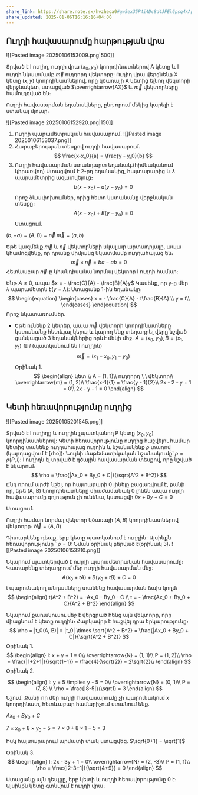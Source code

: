 ```yaml
---
share_link: https://share.note.sx/hvzhega0#gw5ex35P4i4Dc8d4JFEl6psq4xApped/yKs+/UFjkzk
share_updated: 2025-01-06T16:16:16+04:00
---
```

## Ուղղի հավասարումը հարթության վրա

![[Pasted image 20250106153009.png|500]]

Տրված է l ուղիղ, ուղղի վրա $(x_0, y_0)$ կոորդինատներով A կետը և l ուղղի նկատմամբ $\overrightarrow{m}$ ուղղորդ վեկտորը: Ուղիղ վրա վերցնենք X կետը $(x, y)$ կոորդինատներով, որը կծառայի A կետից ելնող վեկտորի վերջնակետ, ստացված $\overrightarrow{AX}$ և $\overrightarrow{m}$ վեկտորները համուղղված են։

Ուղղի հավասարման եղանակները, ընդ որում մեկից կարելի է ստանալ մյուսը։

![[Pasted image 20250106152920.png|150]]

1) Ուղղի պարամետրական հավասարում․
   ![[Pasted image 20250106153037.png]]
2) Հարաբերության տեսքով ուղղի հավասարում.
   $$
   \frac{x-x_0}{a} = \frac{y - y_0}{b}
   $$
3) Ուղղի հավասարման ստանդարտ եղանակ.(հիմնականում կիրառվող)
   Ստացվում է 2-րդ եղանակից, հայտարարից և $\lambda$ պարամետրից ազատվելուց։ 
$$b(x - x_0) - a(y - y_0) = 0$$
Որոշ ձևափոխումներ, որից հետո կստանանք վերջնական տեսքը։ 
$$A(x-x_0) + B(y-y_0) = 0$$
Ստացում․

$(b, -a) = (A, B) = \overrightarrow{n}$
$\overrightarrow{m} = (a, b)$ 

Եթե կազմենք $\overrightarrow{m}$ և $\overrightarrow{n}$ վեկտորների սկալյար արտադրյալը, ապա կհամոզվենք, որ դրանք միմյանց նկատմամբ ուղղահայաց են։
$$
\overrightarrow{m} \times \overrightarrow{n} = ba - ab = 0
$$
Հետևաբար $\overrightarrow{n}$-ը կհանդիսանա նորմալ վեկտոր l ուղղի համար։

Ենթ $A \neq 0$, ապա $x = - \frac{C}{A} - \frac{B}{A}y$ 
Կասենք, որ y-ը մեր $\lambda$ պարամետրն է($y = \lambda$): Ստացանք 1-ին եղանակը։ 
$$
\begin{equation} 
\begin{cases}
x = - \frac{C}{A} - t\frac{B}{A} \\ 
y = t\\ 
\end{cases} 
\end{equation}
$$
Որոշ նկատառումներ․

- Եթե ունենք 2 կետեր, ապա $\overrightarrow{m}$ վեկտորի կոորդինատները կստանանք հետևյալ կերպ և կարող ենք տեղադրել վերը նշված ցանկացած 3 եղանակներից որևէ մեկի մեջ։
  $A = (x_0, y_0), B = (x_1, y_1) \in l$ (պատկանում են l ուղղին) 
$$\overrightarrow{m} = (x_1 - x_0, y_1-y_0)$$
Օրինակ 1․
$$
\begin{align}
կետ \\
A = (1, 1)\\
ուղղորդ \ \ վեկտոր\\
\overrightarrow{m} = (1, 2)\\ 
\frac{x-1}{1} = \frac{y - 1}{2}\\
2x - 2 - y + 1 = 0\\
2x - y - 1 = 0
\end{align}
$$

## Կետի հեռավորությունը ուղղից

![[Pasted image 20250105201545.png]]

Տրված է l ուղիղը և ուղղին չպատկանող P կետը $(x_0, y_0)$ կոորդինատներով: Կետի հեռավորությունը ուղղից հաշվելու համար կետից տանենք ուղղահայաց ուղղին և նշանակենք $\rho$ տառով (կարդացվում է [rho])։ Նույնի մաթեմատիկական նշանակումը՝ $\rho = \rho (P, l):$ l ուղիղն էլ տրված է գծային հավասարման տեսքով, որը նշված է նկարում։ 
$$
\rho = \frac{|Ax_0 + By_0 + C|}{\sqrt{A^2 + B^2}}
$$
Ընդ որում արժի նշել, որ հայտարարի 0 լինելը բացառվում է, քանի որ, եթե (A, B) կոորդինատները միաժամանակ 0 լինեն ապա ուղղի հավասարումը գոյություն չի ունենա, կստացվի $0x +0y + C = 0$

Ստացում․

Ուղղի համար նորմալ վեկտոր կծառայի $(A, B)$ կոորդինատներով վեկտորը։
$\overrightarrow{N} = (A, B)$ 

Դիտարկենք դեպք, երբ կետը պատկանում է ուղղին։ Այսինքն հեռավորությունը ՝ $\rho = 0$: Նման օրինակ բերված է(օրինակ 3)։
![[Pasted image 20250106153210.png]]

Նկարում պատկերված է ուղղի պարամետրական հավասարումը։
Կատարենք տեղադրում մեր ուղղի հավասարման մեջ։
$$
A(x_0 + tA) + B(y_0 + tB) + C = 0
$$
t պարունակող անդամները տանենք հավասարման ձախ կողմ։
$$
\begin{align}
t(A^2 + B^2) = -Ax_0 - By_0 - C \\
t = - \frac{Ax_0 + By_0 + C}{A^2 + B^2}
\end{align}
$$

Նկարում քառակուսու մեջ է վերցրած հենց այն վեկտորը, որը միացնում է կետը ուղղին։ Հարկավոր է հաշվել դրա երկարությունը։
$$
\rho = |t_0(A, B)| = |t_0| \times \sqrt{A^2 + B^2} = \frac{|Ax_0 + By_0 + C|}{\sqrt{A^2 + B^2}}
$$
Օրինակ 1․
$$
\begin{align}
l: x + y + 1 = 0\\
\overrightarrow{N} = (1, 1)\\
P = (1, 2)\\
\rho = \frac{|1+2+1|}{\sqrt{1+1}} = \frac{4}{\sqrt{2}} = 2\sqrt{2}\\
\end{align}
$$
Օրինակ 2․

$$
\begin{align}
l: y = 5 \implies y - 5 = 0\\
\overrightarrow{N} = (0, 1)\\
P = (7, 8) \\
\rho = \frac{|8-5|}{\sqrt1} = 3
\end{align}
$$
Նշում․ Քանի որ մեր ուղղի հավասարումը չի պարունակում x կոորդինատ, հետևաբար համարիչում ստանում ենք․

$Ax_0 + By_0 + C$

$7 \times x_0 + 8 \times y_0 - 5 = 7 \times 0 + 8 \times 1 - 5$ = 3

Իսկ հայտարարում արմատի տակ ստացվեց․
$\sqrt{0+1} = \sqrt{1}$

Օրինակ 3․
$$
\begin{align}
l: 2x - 3y + 1 = 0\\
\overrightarrow{N} = (2, -3)\\
P = (1, 1)\\
\rho = \frac{|2-3+1|}{\sqrt{4+9}} = 0
\end{align}
$$

Ստացանք այն դեպքը, երբ կետի և ուղղի հեռավորությունը 0 է։ Այսինքն կետը գտնվում է ուղղի վրա։